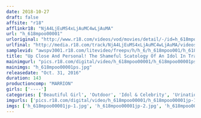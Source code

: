 ```yaml
---
date: 2018-10-27
draft: false
affsite: "r18"
afflinkr18: "NjA4LjEuMS4xLjAuMC4wLjAuMA"
url: "h_618mpoo00001"
urloriginal: "http://www.r18.com/videos/vod/movies/detail/-/id=h_618mpoo00001"
urlfinal: "http://media.r18.com/track/NjA4LjEuMS4xLjAuMC4wLjAuMA/videos/vod/movies/detail/-/id=h_618mpoo00001"
samplevid: "awspv3001.r18.com/litevideo/freepv/h/h_6/h_618mpoo001/h_618mpoo001_dmb_w.mp4"
title: "Up Close And Personal! The Shameful Scatology Of An Idol In Training"
mainimgurl: "pics.r18.com/digital/video/h_618mpoo00001/h_618mpoo00001ps.jpg"
mainimgs: "h_618mpoo00001ps.jpg"
releasedate: "Oct. 31, 2016"
duration: 143
productioncomp: "MARRION"
girls: ['----']
categories: ['Beautiful Girl', 'Outdoor', 'Idol & Celebrity', 'Urination', 'Pooping', 'Hi-Def']
imgurls: ['pics.r18.com/digital/video/h_618mpoo00001/h_618mpoo00001jp-1.jpg', 'pics.r18.com/digital/video/h_618mpoo00001/h_618mpoo00001jp-2.jpg', 'pics.r18.com/digital/video/h_618mpoo00001/h_618mpoo00001jp-3.jpg', 'pics.r18.com/digital/video/h_618mpoo00001/h_618mpoo00001jp-4.jpg', 'pics.r18.com/digital/video/h_618mpoo00001/h_618mpoo00001jp-5.jpg', 'pics.r18.com/digital/video/h_618mpoo00001/h_618mpoo00001jp-6.jpg', 'pics.r18.com/digital/video/h_618mpoo00001/h_618mpoo00001jp-7.jpg', 'pics.r18.com/digital/video/h_618mpoo00001/h_618mpoo00001jp-8.jpg', 'pics.r18.com/digital/video/h_618mpoo00001/h_618mpoo00001jp-9.jpg', 'pics.r18.com/digital/video/h_618mpoo00001/h_618mpoo00001jp-10.jpg', 'pics.r18.com/digital/video/h_618mpoo00001/h_618mpoo00001jp-11.jpg', 'pics.r18.com/digital/video/h_618mpoo00001/h_618mpoo00001jp-12.jpg', 'pics.r18.com/digital/video/h_618mpoo00001/h_618mpoo00001jp-13.jpg', 'pics.r18.com/digital/video/h_618mpoo00001/h_618mpoo00001jp-14.jpg', 'pics.r18.com/digital/video/h_618mpoo00001/h_618mpoo00001jp-15.jpg', 'pics.r18.com/digital/video/h_618mpoo00001/h_618mpoo00001jp-16.jpg', 'pics.r18.com/digital/video/h_618mpoo00001/h_618mpoo00001jp-17.jpg', 'pics.r18.com/digital/video/h_618mpoo00001/h_618mpoo00001jp-18.jpg', 'pics.r18.com/digital/video/h_618mpoo00001/h_618mpoo00001jp-19.jpg', 'pics.r18.com/digital/video/h_618mpoo00001/h_618mpoo00001jp-20.jpg']
imgs: ['h_618mpoo00001jp-1.jpg', 'h_618mpoo00001jp-2.jpg', 'h_618mpoo00001jp-3.jpg', 'h_618mpoo00001jp-4.jpg', 'h_618mpoo00001jp-5.jpg', 'h_618mpoo00001jp-6.jpg', 'h_618mpoo00001jp-7.jpg', 'h_618mpoo00001jp-8.jpg', 'h_618mpoo00001jp-9.jpg', 'h_618mpoo00001jp-10.jpg', 'h_618mpoo00001jp-11.jpg', 'h_618mpoo00001jp-12.jpg', 'h_618mpoo00001jp-13.jpg', 'h_618mpoo00001jp-14.jpg', 'h_618mpoo00001jp-15.jpg', 'h_618mpoo00001jp-16.jpg', 'h_618mpoo00001jp-17.jpg', 'h_618mpoo00001jp-18.jpg', 'h_618mpoo00001jp-19.jpg', 'h_618mpoo00001jp-20.jpg']
---
```

